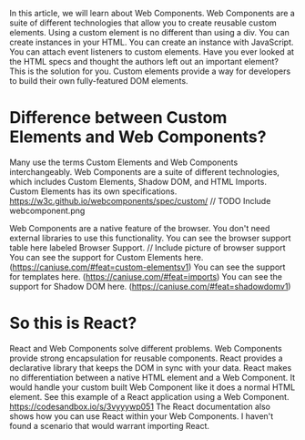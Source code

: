 In this article, we will learn about Web Components. Web Components are a suite of different technologies that allow you to create reusable custom elements. Using a custom element is no different than using a div. You can create instances in your HTML. You can create an instance with JavaScript. You can attach event listeners to custom elements.
Have you ever looked at the HTML specs and thought the authors left out an important element? This is the solution for you. Custom elements provide a way for developers to build their own fully-featured DOM elements.

# Difference between Custom Elements and Web Components?
Many use the terms Custom Elements and Web Components interchangeably. Web Components are a suite of different technologies, which includes Custom Elements, Shadow DOM, and HTML Imports. Custom Elements has its own specifications. https://w3c.github.io/webcomponents/spec/custom/
// TODO Include webcomponent.png

Web Components are a native feature of the browser. You don't need external libraries to use this functionality. You can see the browser support table here labeled Browser Support.
// Include picture of browser support
You can see the support for Custom Elements here. (https://caniuse.com/#feat=custom-elementsv1)
You can see the support for templates here. (https://caniuse.com/#feat=imports)
You can see the support for Shadow DOM here. (https://caniuse.com/#feat=shadowdomv1)

# So this is React?
React and Web Components solve different problems. Web Components provide strong encapsulation for reusable components. React provides a declarative library that keeps the DOM in sync with your data.
React makes no differentiation between a native HTML element and a Web Component. It would handle your custom built Web Component like it does a normal HTML element.
See this example of a React application using a Web Component. https://codesandbox.io/s/3vyyywp051
The React documentation also shows how you can use React within your Web Components. I haven't found a scenario that would warrant importing React.

